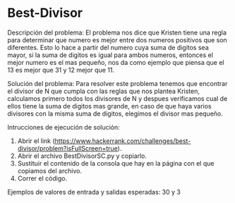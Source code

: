 # Best-Divisor

Descripción del problema:
  El problema nos dice que Kristen tiene una regla para determinar que numero es mejor entre dos numeros positivos que son diferentes. Esto lo hace a partir del numero cuya suma de digitos sea mayor, si la suma de digitos es igual para ambos numeros, entonces el mejor numero es el mas pequeño, nos da como ejemplo que piensa que el 13 es mejor que 31 y 12 mejor que 11.

Solución del problema:
  Para resolver este problema tenemos que encontrar el divisor de N que cumpla con las reglas que nos plantea Kristen, calculamos primero todos los divisores de N y despues verificamos cual de ellos tiene la suma de digitos mas grande, en caso de que haya varios divisores con la misma suma de digitos, elegimos el divisor mas pequeño.

Intrucciones de ejecución de solución:
  1. Abrir el link (https://www.hackerrank.com/challenges/best-divisor/problem?isFullScreen=true).
  2. Abrir el archivo BestDivisorSC.py y copiarlo.
  3. Sustituir el contenido de la consola que hay en la página con el que copiamos del archivo.
  4. Correr el código.

Ejemplos de valores de entrada y salidas esperadas: 30 y 3

